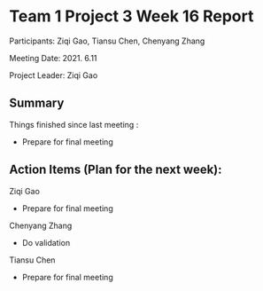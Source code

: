 # Team 1 Project 3 Week 16 Report

Participants:  Ziqi Gao, Tiansu Chen, Chenyang Zhang

Meeting Date:  2021. 6.11

Project Leader: Ziqi Gao

## Summary

Things finished since last meeting : 

- Prepare for final meeting

## Action Items (Plan for the next week):

Ziqi Gao

- Prepare for final meeting

Chenyang Zhang

- Do validation

Tiansu Chen

- Prepare for final meeting
